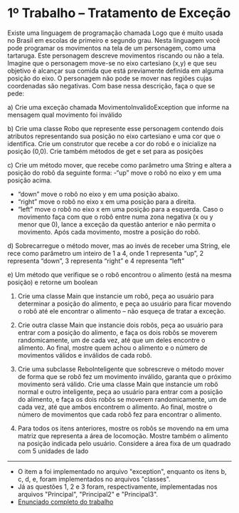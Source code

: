 # 1º Trabalho – Tratamento de Exceção

Existe uma linguagem de programação chamada Logo que é muito usada no Brasil em 
escolas de primeiro e segundo grau. Nesta linguagem você pode programar os 
movimentos na tela de um personagem, como uma tartaruga. Este personagem descreve 
movimentos riscando ou não a tela. Imagine que o personagem move-se no eixo 
cartesiano (x,y) e que seu objetivo é alcançar sua comida que está previamente definida 
em alguma posição do eixo. O personagem não pode se mover nas regiões cujas 
coordenadas são negativas. Com base nessa descrição, faça o que se pede:

a) Crie uma exceção chamada MovimentoInvalidoException que informe na mensagem 
qual movimento foi inválido 

b) Crie uma classe Robo que represente esse personagem contendo dois atributos 
representando sua posição no eixo cartesiano e uma cor que o identifica. Crie um 
construtor que recebe a cor do robô e o inicialize na posição (0,0). Crie também 
métodos de get e set para as posições

c) Crie um método mover, que recebe como parâmetro uma String e altera a posição do 
robô da seguinte forma: 
-“up” move o robô no eixo y em uma posição acima. 
- “down” move o robô no eixo y em uma posição abaixo.
- “right” move o robô no eixo x em uma posição para a direita.
- “left” move o robô no eixo x em uma posição para a esquerda.
Caso o movimento faça com que o robô entre numa zona negativa (x ou y menor que 
0), lance a exceção da questão anterior e não permita o movimento. Após cada 
movimento, mostre a posição do robô.

d) Sobrecarregue o método mover, mas ao invés de receber uma String, ele rece como 
parâmetro um inteiro de 1 a 4, onde 1 representa “up”, 2 representa “down”, 3 
representa “right” e 4 representa “left”

e) Um método que verifique se o robô encontrou o alimento (está na mesma posição) e 
retorne um boolean

1) Crie uma classe Main que instancie um robô, peça ao usuário para determinar a posição 
do alimento, e peça ao usuário para ficar movendo o robô até ele encontrar o alimento –
não esqueça de tratar a exceção.

2) Crie outra classe Main que instancie dois robôs, peça ao usuário para entrar com a 
posição do alimento, e faça os dois robôs se moverem randomicamente, um de cada vez, 
até que um deles encontre o alimento. Ao final, mostre quem achou o alimento e o número 
de movimentos válidos e inválidos de cada robô.

3) Crie uma subclasse ReboInteligente que sobrescreve o método mover de forma que se 
robô fez um movimento inválido, garanta que o próximo movimento será válido. Crie
uma classe Main que instancie um robô normal e outro inteligente, peça ao usuário para 
entrar com a posição do alimento, e faça os dois robôs se moverem randomicamente, um 
de cada vez, até que ambos encontrem o alimento. Ao final, mostre o número de 
movimentos que cada robô fez para encontrar o alimento.

4) Para todos os itens anteriores, mostre os robôs se movendo na em uma matriz que 
representa a área de locomoção. Mostre também o alimento na posição indicada pelo 
usuário. Considere a área fixa de um quadrado com 5 unidades de lado

<hr>

+ O item a foi implementado no arquivo "exception", enquanto os itens b, c, d, e, foram implementados no arquivos "classes".
+ Já as questões 1, 2 e 3 foram, respectivamente, implementadas nos arquivos "Principal", "Principal2" e "Principal3". 
+ [Enunciado completo do trabalho](https://github.com/LayzaCarneiro/POO-Trabalho_Robo/files/12330149/trabalho1-POO.pdf)
